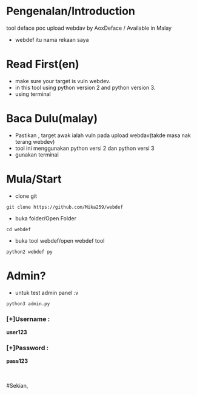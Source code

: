# Pengenalan/Introduction
tool deface poc upload webdav by AoxDeface / Available in Malay

- webdef itu nama rekaan saya
# Read First(en)
- make sure your target is vuln webdev.
- in this tool using python version 2 and python version 3.
- using terminal

# Baca Dulu(malay)
- Pastikan , target awak ialah vuln pada upload webdav(takde masa nak terang webdev)
- tool ini menggunakan python versi 2 dan python versi 3
- gunakan terminal 

# Mula/Start
- clone git
```console
git clone https://github.com/Mika259/webdef
```
- buka folder/Open Folder
```console
cd webdef
```
- buka tool webdef/open webdef tool
```console
python2 webdef py
```

# Admin?
- untuk test admin panel :v
```console
python3 admin.py
```
<h3>[+]Username :</h3><b>user123</b>
<h3>[+]Password :</h3><b>pass123</b>




<br><br>
#Sekian,
